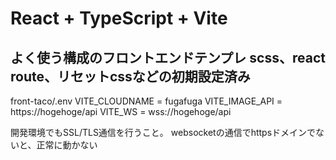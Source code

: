 # React + TypeScript + Vite
よく使う構成のフロントエンドテンプレ
scss、react route、リセットcssなどの初期設定済み
---------------------------------------------
front-taco/.env
VITE_CLOUDNAME = fugafuga
VITE_IMAGE_API = https://hogehoge/api
VITE_WS = wss://hogehoge/api

開発環境でもSSL/TLS通信を行うこと。
websocketの通信でhttpsドメインでないと、正常に動かない
